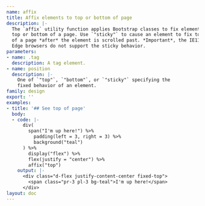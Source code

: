 ```yaml
---
name: affix
title: Affix elements to top or bottom of page
description: |-
  The `affix` utility function applies Bootstrap classes to fix elements to the
  top or bottom of a page. Use `"sticky"` to cause an element to fix to the top
  of a page *after* the element is scrolled past. *Important*, the IE11 and
  Edge browsers do not support the sticky behavior.
parameters:
- name: .tag
  description: A tag element.
- name: position
  description: |-
    One of `"top"`, `"bottom"`, or `"sticky"` specifying the
    fixed behavior of an element.
family: design
export: ''
examples:
- title: '## See top of page'
  body:
  - code: |-
      div(
        span("I'm up here!") %>%
          padding(left = 3, right = 3) %>%
          background("teal")
      ) %>%
        display("flex") %>%
        flex(justify = "center") %>%
        affix("top")
    output: |-
      <div class="d-flex justify-content-center fixed-top">
        <span class="pr-3 pl-3 bg-teal">I'm up here!</span>
      </div>
layout: doc
---
```

